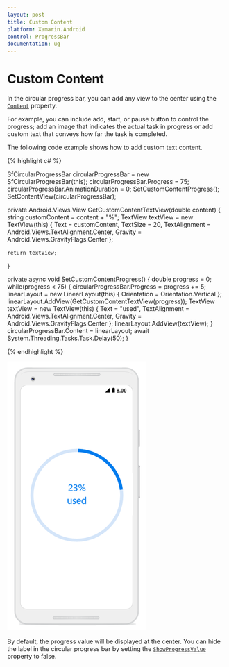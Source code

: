 ```yaml
---
layout: post
title: Custom Content
platform: Xamarin.Android
control: ProgressBar
documentation: ug
---
```


# Custom Content

In the circular progress bar, you can add any view to the center using the [`Content`](https://help.syncfusion.com/cr/cref_files/xamarin-android/Syncfusion.SfProgressBar.Android~Syncfusion.Android.ProgressBar.SfCircularProgressBar~Content.html) property. 

For example, you can include add, start, or pause button to control the progress; add an image that indicates the actual task in progress or add custom text that conveys how far the task is completed. 

The following code example shows how to add custom text content.

{% highlight c# %}

SfCircularProgressBar circularProgressBar = new SfCircularProgressBar(this);
circularProgressBar.Progress = 75;
circularProgressBar.AnimationDuration = 0;
SetCustomContentProgress();
SetContentView(circularProgressBar);

private  Android.Views.View GetCustomContentTextView(double content)
{
    string customContent = content + "%";
    TextView textView = new TextView(this)
    {
        Text = customContent,
        TextSize = 20,
        TextAlignment = Android.Views.TextAlignment.Center,
        Gravity = Android.Views.GravityFlags.Center
    };
    
    return textView;
}

private async void SetCustomContentProgress()
{
    double progress = 0;
    while(progress < 75)
    {
        circularProgressBar.Progress = progress += 5;
        linearLayout = new LinearLayout(this) { Orientation = Orientation.Vertical };
        linearLayout.AddView(GetCustomContentTextView(progress));
        TextView textView = new TextView(this)
        {
            Text = "used",
            TextAlignment = Android.Views.TextAlignment.Center,
            Gravity = Android.Views.GravityFlags.Center
        };
        linearLayout.AddView(textView);
    }
    circularProgressBar.Content = linearLayout;
    await System.Threading.Tasks.Task.Delay(50);
}

{% endhighlight %}

![](overview_images/customcontent.png)

By default, the progress value will be displayed at the center. You can hide the label in the circular progress bar by setting the [`ShowProgressValue`](https://help.syncfusion.com/cr/cref_files/xamarin-android/Syncfusion.SfProgressBar.Android~Syncfusion.Android.ProgressBar.SfCircularProgressBar~ShowProgressValue.html) property to false. 
